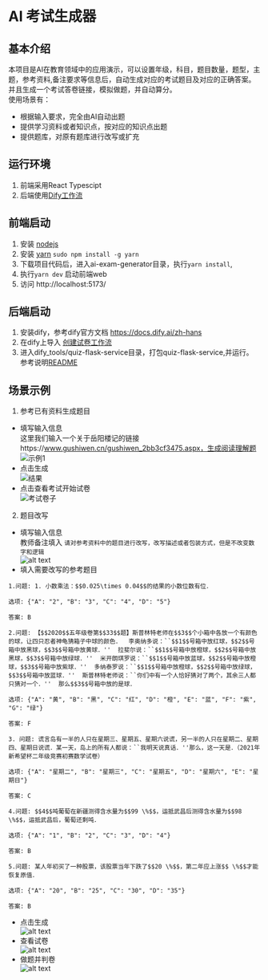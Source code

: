 # AI 考试生成器
## 基本介绍
本项目是AI在教育领域中的应用演示，可以设置年级，科目，题目数量，题型，主题，参考资料,备注要求等信息后，自动生成对应的考试题目及对应的正确答案。
并且生成一个考试答卷链接，模拟做题，并自动算分。  
使用场景有：  
- 根据输入要求，完全由AI自动出题
- 提供学习资料或者知识点，按对应的知识点出题
- 提供题库，对原有题库进行改写或扩充


## 运行环境
1. 前端采用React Typescipt
2. 后端使用[Dify工作流](https://docs.dify.ai/zh-hans)

## 前端启动
1. 安装 [nodejs](https://nodejs.org/en/download/package-manager) 
2. 安装 [yarn](https://classic.yarnpkg.com/en/docs/install/) `sudo npm install -g yarn`
2. 下载项目代码后，进入ai-exam-generator目录，执行`yarn install`, 
3. 执行`yarn dev` 启动前端web
4. 访问 http://localhost:5173/

## 后端启动
1. 安装dify，参考dify官方文档 https://docs.dify.ai/zh-hans
2. 在dify上导入 [创建试卷工作流](./dify_tools/创建试卷工作流-2.yml)
2. 进入dify_tools/quiz-flask-service目录，打包quiz-flask-service,并运行。 参考说明[README](./dify_tools/quiz-flask-service/README.md)


## 场景示例
1. 参考已有资料生成题目  
- 填写输入信息   
这里我们输入一个关于岳阳楼记的链接https://www.gushiwen.cn/gushiwen_2bb3cf3475.aspx，生成阅读理解题  
![示例1](./assets/image1.png)
- 点击生成  
![结果](./assets/image2.png)
- 点击查看考试开始试卷  
![考试卷子](./assets/image3.png)

2. 题目改写
- 填写输入信息  
教师备注填入 `请对参考资料中的题目进行改写，改写描述或者包装方式，但是不改变数字和逻辑`  
![alt text](./assets/image4.png)
- 填入需要改写的参考题目  
```
1.问题: 1. 小数乘法：$$0.025\times 0.04$$的结果的小数位数有位． 

选项: {"A": "2", "B": "3", "C": "4", "D": "5"}

答案: B

2.问题: 【$$2020$$五年级卷第$$33$$题】斯普林特老师在$$3$$个小箱中各放一个有颜色的球，让四只忍者神龟猜箱子中球的颜色．  李奥纳多说：``$$1$$号箱中放红球，$$2$$号箱中放黑球，$$3$$号箱中放黄球．''  拉斐尔说：``$$1$$号箱中放橙球，$$2$$号箱中放黑球，$$3$$号箱中放绿球．''  米开朗琪罗说：``$$1$$号箱中放蓝球，$$2$$号箱中放橙球，$$3$$号箱中放紫球．''  多纳泰罗说：``$$1$$号箱中放橙球，$$2$$号箱中放绿球，$$3$$号箱中放蓝球．''  斯普林特老师说：``你们中有一个人恰好猜对了两个，其余三人都只猜对一个．''  那么$$3$$号箱中放的是球． 

选项: {"A": "黄", "B": "黑", "C": "红", "D": "橙", "E": "蓝", "F": "紫", "G": "绿"}

答案: F

3. 问题: 谎言岛有一半的人只在星期三、星期五、星期六说谎，另一半的人只在星期二、星期四、星期日说谎．某一天，岛上的所有人都说：``我明天说真话．''那么，这一天是．（2021年新希望杯二年级竞赛初赛数学试卷） 

选项: {"A": "星期二", "B": "星期三", "C": "星期五", "D": "星期六", "E": "星期日"}

答案: C

4.问题: $$4$$吨葡萄在新疆测得含水量为$$99 \%$$，运抵武昌后测得含水量为$$98 \%$$，运抵武昌后，葡萄还剩吨． 

选项: {"A": "1", "B": "2", "C": "3", "D": "4"}

答案: B

5.问题: 某人年初买了一种股票，该股票当年下跌了$$20 \%$$，第二年应上涨$$ \%$$才能恢复原值． 

选项: {"A": "20", "B": "25", "C": "30", "D": "35"}

答案: B
```

- 点击生成  
![alt text](./assets/image5.png)
- 查看试卷  
![alt text](./assets/image6.png)
- 做题并判卷  
![alt text](./assets/image7.png)